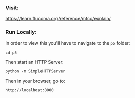 ### Visit:

https://learn.flucoma.org/reference/mfcc/explain/ 

### Run Locally:

In order to view this you'll have to navigate to the `p5` folder:

`cd p5`

Then start an HTTP Server:

`python -m SimpleHTTPServer`

Then in your browser, go to:

`http://localhost:8000`
